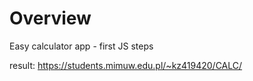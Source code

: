 # Overview
Easy calculator app - first JS steps

result: https://students.mimuw.edu.pl/~kz419420/CALC/
